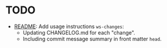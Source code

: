# TODO

- [README](../README.md): Add usage instructions `ws-changes`:
  - Updating CHANGELOG.md for each "change".
  - Including commit message summary in front matter `head`.

